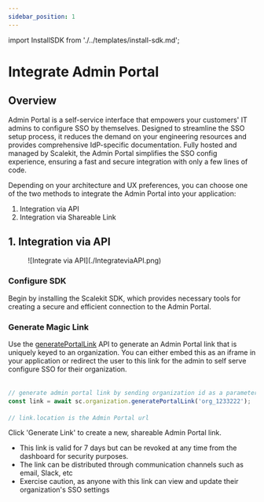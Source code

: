 ```yaml
---
sidebar_position: 1
---
```

import InstallSDK from './../templates/install-sdk.md';

# Integrate Admin Portal

## Overview

Admin Portal is a self-service interface that empowers your customers' IT admins to configure SSO by themselves. Designed to streamline the SSO setup process, it reduces the demand on your engineering resources and provides comprehensive IdP-specific documentation. Fully hosted and managed by Scalekit, the Admin Portal simplifies the SSO config experience, ensuring a fast and secure integration with only a few lines of code.

Depending on your architecture and UX preferences, you can choose one of the two methods to integrate the Admin Portal into your application:

1. Integration via API
2. Integration via Shareable Link
<!--
<figure>![Two ways of integrating Admin Portal](./Integrate%20with%20Scalekit.png)
<figcaption>Two ways of integrating Admin Portal</figcaption></figure> -->

## 1. Integration via API

<figure className='width-50'>![Integrate via API](./IntegrateviaAPI.png)</figure>

### Configure SDK

Begin by installing the Scalekit SDK, which provides necessary tools for creating a secure and efficient connection to the Admin Portal.
<InstallSDK />

### Generate Magic Link

Use the [generatePortalLink](/api-reference#tag/customer-portal/put/api/v1/organizations/{id}/portal_links) API to generate an Admin Portal link that is uniquely keyed to an organization. You can either embed this as an iframe in your application or redirect the user to this link for the admin to self serve configure SSO for their organization.

<Tabs groupId="tech-stack">
<TabItem value="nodejs" label="Node.js">

```javascript showLineNumbers

// generate admin portal link by sending organization id as a parameter
const link = await sc.organization.generatePortalLink('org_1233222');

// link.location is the Admin Portal url
```

 </TabItem>
<!--<TabItem value="py" label="Python">

```python
# write python code here
```

</TabItem>
<TabItem value="golang" label="Go">

```go
// write go code here
```

</TabItem> -->
</Tabs>

Note:

- This link is designed for one-time use, expiring after 5 minutes or upon its initial access.
- Once activated, the IT admin can configure SSO for a longer period of time. The session will remain active until the setup is complete.
- Depending on your UX strategy, you may choose to redirect the IT admin to this link or embed it within your application as an iframe, allowing configuration without navigating away from your product.

## 2. Integration via Shareable Link

<figure className='width-50'>![Integrate via Shareable Link](./Shareablelink.png)</figure>

Log in to your Scalekit Dashboard and navigate to the desired organization's overview section.

### Generate Link
<!-- <Show screenshot> -->
Click 'Generate Link' to create a new, shareable Admin Portal link.

- This link is valid for 7 days but can be revoked at any time from the dashboard for security purposes.
- The link can be distributed through communication channels such as email, Slack, etc
- Exercise caution, as anyone with this link can view and update their organization's SSO settings
